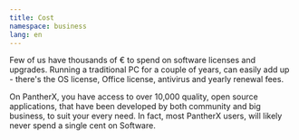 ```yaml
---
title: Cost
namespace: business
lang: en
---
```


Few of us have thousands of € to spend on software licenses and upgrades. Running a traditional PC for a couple of years, can easily add up - there's the OS license, Office license, antivirus and yearly renewal fees.

On PantherX, you have access to over 10,000 quality, open source applications, that have been developed by both community and big business, to suit your every need. In fact, most PantherX users, will likely never spend a single cent on Software.

<!--

|                	| Panther 	| Mac  	    | PC   	    |
|----------------	|---------	|---------	|---------	|
| Software        |        	  |     	    |     	    |
| OS             	| free    	| /    	    | /    	    |
| Office         	| free    	| free 	    | 259€ 	    |
| AntiVirus      	| free    	| 39€  	    | 39€  	    |
| Synchronization | free    	| 120€ 	    | 120€ 	    |
| Backup         	| 30€     	| 120€ 	    | 120€ 	    |
| Hardware        |        	  |     	    |     	    |
| Computer        | 198€      | 889€      | 289€      |
| Display         | 148€      | 148€      | 148€      |
| Power           | 5€        | 15€       | 15€       |
|                 |        	  |     	    |     	    |
| Electricity   	| 381€     	| 1,331€	| 990€ 	      |

-->
